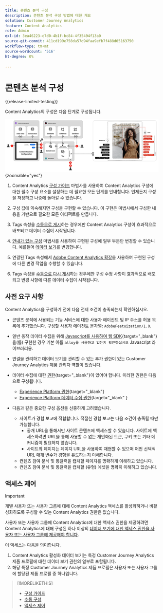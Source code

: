 ```yaml
---
title: 콘텐츠 분석 구성
description: 콘텐츠 분석 구성 방법에 대한 개요
solution: Customer Journey Analytics
feature: Content Analytics
role: Admin
exl-id: 3ea46223-c7d0-4b1f-bc84-4f35494f13a0
source-git-commit: 411cd199e758da57d94faa9efb7f488d05163750
workflow-type: tm+mt
source-wordcount: '516'
ht-degree: 0%

---
```


# 콘텐츠 분석 구성

{{release-limited-testing}}

Content Analytics의 구성은 다음 단계로 구성됩니다.

![콘텐츠 분석 구성](../assets/aca-configuration.svg){zoomable="yes"}

1. Content Analytics [구성 가이드](guided.md) 마법사를 사용하여 Content Analytics 구성에 대한 필수 구성 요소를 설정하는 데 필요한 모든 단계를 안내합니다. 언제든지 구성을 저장하고 나중에 돌아갈 수 있습니다.
1. 구성 값에 익숙해지면 구성을 구현할 수 있습니다. 이 구현은 마법사에서 구성한 내용을 기반으로 필요한 모든 아티팩트를 만듭니다.
1. Tags 속성을 [수동으로 게시](manual.md)하는 경우에만 Content Analytics 구성이 효과적으로 배포되고 데이터 수집이 시작됩니다.

1. [안내가 있는 구성](guided.md) 마법사를 사용하여 구현된 구성에 일부 부분만 변경할 수 있습니다. 예를들어 [데이터 보기](/help/data-views/data-views.md)를 변경합니다.
1. 연결된 Tags 속성에서 [Adobe Content Analytics 확장](https://experienceleague.adobe.com/en/docs/experience-platform/tags/extensions/client/content-analytics/overview)을 사용하여 구현된 구성에 다른 변경 작업을 수행할 수 있습니다.
1. Tags 속성을 [수동으로 다시 게시](manual.md)하는 경우에만 구성 수정 사항이 효과적으로 배포되고 변경 사항에 따른 데이터 수집이 시작됩니다.


## 사전 요구 사항

Content Analytics을 구성하기 전에 다음 전제 조건이 충족되는지 확인하십시오.

* 콘텐츠 분석에 사용되는 기능 서비스에 대한 사용자 에이전트 및 IP 주소를 허용 목록에 추가했습니다. 구성할 사용자 에이전트 문자열: <code>AdobeFeatuization/1.0</code>.
* 일반 동작 데이터 수집을 위해 [Javascript를 사용하여 웹 SDK](https://experienceleague.adobe.com/en/docs/experience-platform/web-sdk/install/library){target="_blank"}을(를) 구현한 경우 기본 이름 <code>alloy를 사용하고 있는지 확인하십시오</code> Javascript 라이브러리용.
* 연결을 관리하고 데이터 보기를 관리할 수 있는 추가 권한이 있는 Customer Journey Analytics 제품 관리자 역할이 있습니다.
* 데이터 수집에 대한 [권한](https://experienceleague.adobe.com/en/docs/experience-platform/collection/permissions){target="_blank"}이 있어야 합니다. 이러한 권한은 다음으로 구성됩니다.
   * [Experience Platform 권한](https://experienceleague.adobe.com/en/docs/experience-platform/collection/permissions#adobe-experience-platform-permissions){target="_blank"}
   * [Experience Platform 데이터 수집 권한](https://experienceleague.adobe.com/en/docs/experience-platform/collection/permissions#adobe-experience-platform-data-collection-permissions){target="_blank" }
* 다음과 같은 중요한 구성 옵션을 신중하게 고려했습니다.

   * 사이트가 경험 보고에 적합합니다. 적절한 경험 보고는 다음 조건이 충족될 때만 가능합니다.
      * 공개 URL을 통해서만 사이트 콘텐츠에 액세스할 수 있습니다. 사이트에 액세스하려면 URL을 통해 사용할 수 없는 개인화된 토큰, 쿠키 또는 기타 메커니즘이 필요하지 않습니다.
      * 사이트의 페이지는 페이지 URL을 사용하여 재현할 수 있으며 어떤 선택적 URL 매개 변수가 경험을 유도하는지 이해합니다.
   * 컨텐츠 참여 분석 및 통찰력을 캡처할 페이지를 명확하게 이해하고 있습니다.
   * 컨텐츠 참여 분석 및 통찰력을 캡처할 (유형) 에셋을 명확히 이해하고 있습니다.


## 액세스 제어

>[!IMPORTANT]
>
>개별 사용자 또는 사용자 그룹에 대해 Content Analytics 액세스를 활성화하거나 비활성화하도록 구성할 수 있는 Content Analytics 권한은 없습니다.
>

사용자 또는 사용자 그룹에 Content Analytics에 대한 액세스 권한을 제공하려면 Content Analytics에 대해 구성된 하나 이상의 [데이터 보기에 대한 액세스 권한을 사용자 또는 사용자 그룹에 제공해야 합니다](guided.md#data-view).

이 액세스는 다음을 의미합니다.

1. Content Analytics 활성화 데이터 보기는 특정 Customer Journey Analytics 제품 프로필에 대한 데이터 보기 권한의 일부로 포함됩니다.
1. 해당 특정 Customer Journey Analytics 제품 프로필은 사용자 또는 사용자 그룹에 할당된 제품 프로필 중 하나입니다.

>[!MORELIKETHIS]
>
>* [구성 가이드](guided.md)
>* [수동 구성](manual.md)
>* [액세스 제어](/help/technotes/access-control.md)
>
